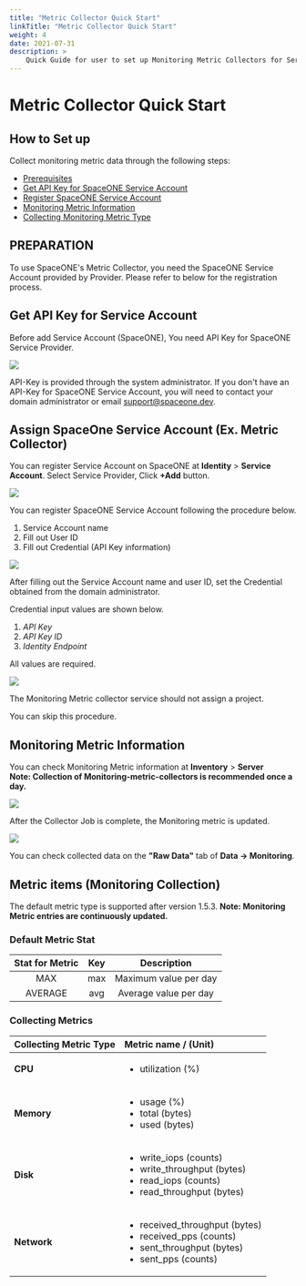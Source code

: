 ```yaml
---
title: "Metric Collector Quick Start"
linkTitle: "Metric Collector Quick Start"
weight: 4
date: 2021-07-31
description: >
    Quick Guide for user to set up Monitoring Metric Collectors for Servers over Clouds.
---
```


# Metric Collector Quick Start

## How to Set up

Collect monitoring metric data through the following steps:

* [Prerequisites](metric-collector-quick-start.md#prerequisites)
* [Get API Key for SpaceONE Service Account](metric-collector-quick-start.md#get-api-key-for-spaceone-service-account)
* [Register SpaceONE Service Account](metric-collector-quick-start.md#register-spaceone-service-account-ex-metric-collector)
* [Monitoring Metric Information](metric-collector-quick-start.md#monitoring-metric-information) 
* [Collecting Monitoring Metric Type](metric-collector-quick-start.md#collecting-monitoring-metric-type)

## PREPARATION

To use SpaceONE's Metric Collector, you need the SpaceONE Service Account provided by Provider. Please refer to below for the registration process.

## Get API Key for Service Account

Before add Service Account \(SpaceONE\), You need API Key for SpaceONE Service Provider.

![](/docs/using_spaceone_console/admin_guide/getting-started/metric-collector_img/metric-collector-api_key.png)

<!-- {% hint style="info" %} -->
API-Key is provided through the system administrator. If you don't have an API-Key for SpaceONE Service Account, you will need to contact your domain administrator or email support@spaceone.dev.
<!-- {% endhint %} -->

## Assign SpaceOne Service Account \(Ex. Metric Collector\)
 
You can register Service Account on SpaceONE at **Identity** &gt; **Service Account**.
Select Service Provider, Click **+Add** button.

![](/docs/using_spaceone_console/admin_guide/getting-started/metric-collector_img/metric-collector_image_01.png)

You can register SpaceONE Service Account following the procedure below.
1. Service Account name
2. Fill out User ID
3. Fill out Credential \(API Key information\)

![](/docs/using_spaceone_console/admin_guide/getting-started/metric-collector_img/metric-collector_image_02.png)

After filling out the Service Account name and user ID, set the Credential obtained from the domain administrator.‌

Credential input values are shown below.‌

1. _API Key_
2. _API Key ID_
3. _Identity Endpoint_

All values are required.

![](/docs/using_spaceone_console/admin_guide/getting-started/metric-collector_img/metric-collector_image_03.png)

<!-- {% hint style="info" %} -->
The Monitoring Metric collector service should not assign a project.

You can skip this procedure.
<!-- {% endhint %} -->

## Monitoring Metric Information

You can check Monitoring Metric information at **Inventory** &gt; **Server**<br>
**Note: Collection of Monitoring-metric-collectors is recommended once a day.** 

![](/docs/using_spaceone_console/admin_guide/getting-started/metric-collector_img/metric-collector_image_04.png)
 
After the Collector Job is complete, the Monitoring metric is updated.

![](/docs/using_spaceone_console/admin_guide/getting-started/metric-collector_img/metric-collector_image_05.png)

You can check collected data on the **"Raw Data"** tab of **Data -&gt; Monitoring**.
## Metric items \(Monitoring Collection\)

<!-- {% hint style="info" %} -->
The default metric type is supported after version 1.5.3.
**Note: Monitoring Metric entries are continuously updated.**
<!-- {% endhint %} -->

### Default Metric Stat

| Stat for Metric | Key | Description |
| :---: | :---: | :---: |
| MAX | max | Maximum value per day |
| AVERAGE | avg | Average value per day |

### Collecting Metrics

<table>
  <thead>
    <tr>
      <th style="text-align:left">Collecting Metric Type</th>
      <th style="text-align:left">Metric name / (Unit)</th>
    </tr>
  </thead>
  <tbody>
    <tr>
      <td style="text-align:left"><b>CPU</b>
      </td>
      <td style="text-align:left">
        <ul>
          <li>utilization (%)</li>
        </ul>
      </td>
    </tr>
    <tr>
      <td style="text-align:left"><b>Memory</b>
      </td>
      <td style="text-align:left">
        <ul>
          <li>usage (%)</li>
          <li>total (bytes)</li>
          <li>used (bytes)</li>
        </ul>
      </td>
    </tr>
    <tr>
      <td style="text-align:left"><b>Disk</b>
      </td>
      <td style="text-align:left">
        <ul>
          <li>write_iops (counts)</li>
          <li>write_throughput (bytes)</li>
          <li>read_iops (counts)</li>
          <li>read_throughput (bytes)</li>
        </ul>
      </td>
    </tr>
    <tr>
      <td style="text-align:left"><b>Network</b>
      </td>
      <td style="text-align:left">
        <ul>
          <li>received_throughput (bytes)</li>
          <li>received_pps (counts)</li>
          <li>sent_throughput (bytes)</li>
          <li>sent_pps (counts)</li>
        </ul>
      </td>
    </tr>
  </tbody>
</table>
